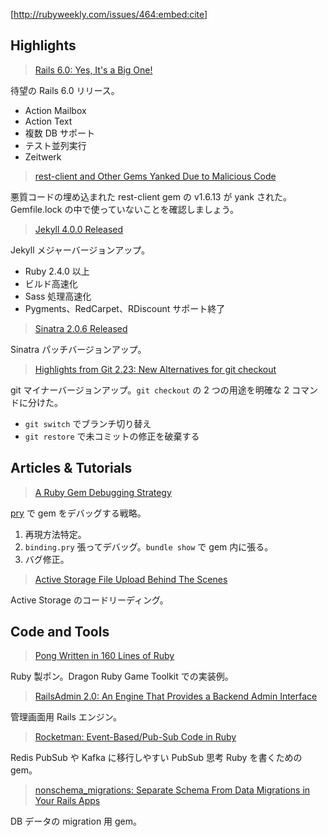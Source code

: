 [http://rubyweekly.com/issues/464:embed:cite]

## Highlights

> [Rails 6.0: Yes, It's a Big One!](https://rubyweekly.com/link/68765/web)

待望の Rails 6.0 リリース。

- Action Mailbox
- Action Text
- 複数 DB サポート
- テスト並列実行
- Zeitwerk

> [rest-client and Other Gems Yanked Due to Malicious Code](https://rubyweekly.com/link/68778/web)

悪質コードの埋め込まれた rest-client gem の v1.6.13 が yank された。Gemfile.lock の中で使っていないことを確認しましょう。

> [Jekyll 4.0.0 Released](https://rubyweekly.com/link/68781/web)

Jekyll メジャーバージョンアップ。

- Ruby 2.4.0 以上
- ビルド高速化
- Sass 処理高速化
- Pygments、RedCarpet、RDiscount サポート終了

> [Sinatra 2.0.6 Released](https://rubyweekly.com/link/68782/web)

Sinatra パッチバージョンアップ。

> [Highlights from Git 2.23: New Alternatives for git checkout](https://rubyweekly.com/link/68784/web)

git マイナーバージョンアップ。`git checkout` の 2 つの用途を明確な 2 コマンドに分けた。

- `git switch` でブランチ切り替え
- `git restore` で未コミットの修正を破棄する

## Articles & Tutorials

> [A Ruby Gem Debugging Strategy](https://rubyweekly.com/link/68786/web)

[pry](https://github.com/pry/pry) で gem をデバッグする戦略。

1. 再現方法特定。
2. `binding.pry` 張ってデバッグ。`bundle show` で gem 内に張る。
3. バグ修正。

> [Active Storage File Upload Behind The Scenes](https://rubyweekly.com/link/68791/web)

Active Storage のコードリーディング。

## Code and Tools

> [Pong Written in 160 Lines of Ruby](https://rubyweekly.com/link/68793/web)

Ruby 製ポン。Dragon Ruby Game Toolkit での実装例。

> [RailsAdmin 2.0: An Engine That Provides a Backend Admin Interface](https://rubyweekly.com/link/68796/web)

管理画面用 Rails エンジン。

> [Rocketman: Event-Based/Pub-Sub Code in Ruby](https://rubyweekly.com/link/68800/web)

Redis PubSub や Kafka に移行しやすい PubSub 思考 Ruby を書くための gem。

> [nonschema_migrations: Separate Schema From Data Migrations in Your Rails Apps](https://rubyweekly.com/link/68801/web)

DB データの migration 用 gem。
